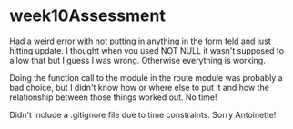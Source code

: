 # week10Assessment

Had a weird error with not putting in anything in the form feld and just hitting update. I thought when you used NOT NULL
it wasn't supposed to allow that but I guess I was wrong. Otherwise everything is working.

Doing the function call to the module in the route module was probably a bad choice, but I didn't know how or
where else to put it and how the relationship between those things worked out. No time!

Didn't include a .gitignore file due to time constraints. Sorry Antoinette!

